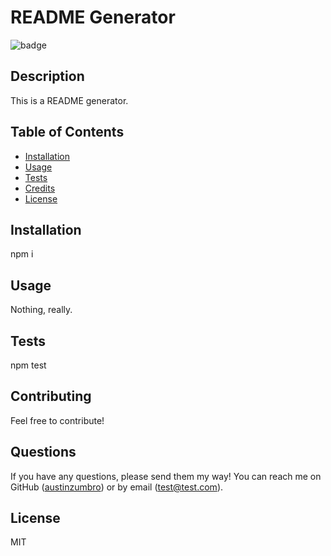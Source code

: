 # README Generator 
![badge](https://img.shields.io/badge/license-MIT-blue)
## Description
This is a README generator.

## Table of Contents
* [Installation](#installation)
* [Usage](#usage)
* [Tests](#tests)
* [Credits](#credits)
* [License](#license)

## Installation
npm i
    
## Usage 
Nothing, really.

## Tests
npm test
    
## Contributing
Feel free to contribute!

## Questions
If you have any questions, please send them my way!
You can reach me on GitHub ([austinzumbro](https://github.com/austinzumbro/)) or by email ([test@test.com](test@test.com)).

## License
MIT